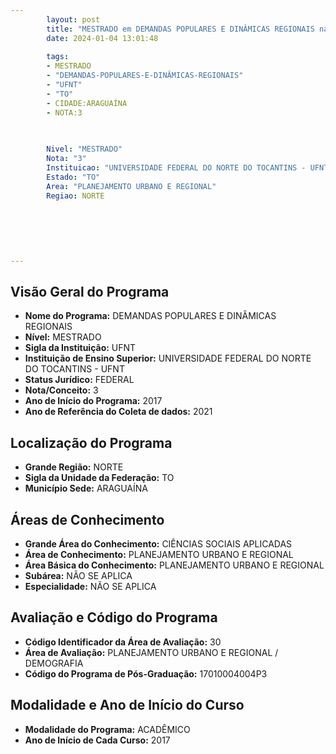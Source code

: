 ```yaml
---
        layout: post
        title: "MESTRADO em DEMANDAS POPULARES E DINÂMICAS REGIONAIS na UFNT  "
        date: 2024-01-04 13:01:48
     
        tags:
        - MESTRADO
        - "DEMANDAS-POPULARES-E-DINÂMICAS-REGIONAIS"
        - "UFNT"
        - "TO"
        - CIDADE:ARAGUAÍNA
        - NOTA:3
        
       

        Nivel: "MESTRADO"
        Nota: "3"
        Instituicao: "UNIVERSIDADE FEDERAL DO NORTE DO TOCANTINS - UFNT"
        Estado: "TO"
        Area: "PLANEJAMENTO URBANO E REGIONAL"
        Regiao: NORTE
        
        
        
        
        
        
---
```

## Visão Geral do Programa
- **Nome do Programa:** DEMANDAS POPULARES E DINÂMICAS REGIONAIS
- **Nível:** MESTRADO
- **Sigla da Instituição:** UFNT
- **Instituição de Ensino Superior:** UNIVERSIDADE FEDERAL DO NORTE DO TOCANTINS - UFNT
- **Status Jurídico:** FEDERAL
- **Nota/Conceito:** 3
- **Ano de Início do Programa:** 2017
- **Ano de Referência do Coleta de dados:** 2021

## Localização do Programa
- **Grande Região:** NORTE
- **Sigla da Unidade da Federação:** TO
- **Município Sede:** ARAGUAÍNA

## Áreas de Conhecimento
- **Grande Área do Conhecimento:** CIÊNCIAS SOCIAIS APLICADAS
- **Área de Conhecimento:** PLANEJAMENTO URBANO E REGIONAL
- **Área Básica do Conhecimento:** PLANEJAMENTO URBANO E REGIONAL
- **Subárea:** NÃO SE APLICA
- **Especialidade:** NÃO SE APLICA

## Avaliação e Código do Programa
- **Código Identificador da Área de Avaliação:** 30
- **Área de Avaliação:** PLANEJAMENTO URBANO E REGIONAL / DEMOGRAFIA
- **Código do Programa de Pós-Graduação:** 17010004004P3


## Modalidade e Ano de Início do Curso
- **Modalidade do Programa:** ACADÊMICO
- **Ano de Início de Cada Curso:** 2017
